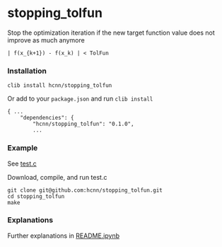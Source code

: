 # stopping_tolfun

Stop the optimization iteration if the new target function value does not improve as much anymore

```
| f(x_{k+1}) - f(x_k) | < TolFun
```

### Installation
```
clib install hcnn/stopping_tolfun
```

Or add to your `package.json` and run `clib install`

```
{ ...
    "dependencies": {
        "hcnn/stopping_tolfun": "0.1.0",
        ...
```

### Example
See [test.c](https://github.com/hcnn/stopping_tolfun/blob/master/test.c)

Download, compile, and run test.c

```
git clone git@github.com:hcnn/stopping_tolfun.git
cd stopping_tolfun
make
```

### Explanations
Further explanations in [README.ipynb](README.ipynb)
